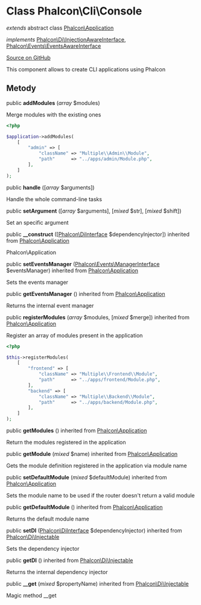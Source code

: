 # Class **Phalcon\\Cli\\Console**

*extends* abstract class [Phalcon\Application](/[[language]]/[[version]]/api/Phalcon_Application)

*implements* [Phalcon\Di\InjectionAwareInterface](/[[language]]/[[version]]/api/Phalcon_Di_InjectionAwareInterface), [Phalcon\Events\EventsAwareInterface](/[[language]]/[[version]]/api/Phalcon_Events_EventsAwareInterface)

<a href="https://github.com/phalcon/cphalcon/blob/master/phalcon/cli/console.zep" class="btn btn-default btn-sm">Source on GitHub</a>

This component allows to create CLI applications using Phalcon

## Metody

public **addModules** (*array* $modules)

Merge modules with the existing ones

```php
<?php

$application->addModules(
    [
        "admin" => [
            "className" => "Multiple\\Admin\\Module",
            "path"      => "../apps/admin/Module.php",
        ],
    ]
);

```

public **handle** ([*array* $arguments])

Handle the whole command-line tasks

public **setArgument** ([*array* $arguments], [*mixed* $str], [*mixed* $shift])

Set an specific argument

public **__construct** ([[Phalcon\DiInterface](/[[language]]/[[version]]/api/Phalcon_DiInterface) $dependencyInjector]) inherited from [Phalcon\Application](/[[language]]/[[version]]/api/Phalcon_Application)

Phalcon\\Application

public **setEventsManager** ([Phalcon\Events\ManagerInterface](/[[language]]/[[version]]/api/Phalcon_Events_ManagerInterface) $eventsManager) inherited from [Phalcon\Application](/[[language]]/[[version]]/api/Phalcon_Application)

Sets the events manager

public **getEventsManager** () inherited from [Phalcon\Application](/[[language]]/[[version]]/api/Phalcon_Application)

Returns the internal event manager

public **registerModules** (*array* $modules, [*mixed* $merge]) inherited from [Phalcon\Application](/[[language]]/[[version]]/api/Phalcon_Application)

Register an array of modules present in the application

```php
<?php

$this->registerModules(
    [
        "frontend" => [
            "className" => "Multiple\\Frontend\\Module",
            "path"      => "../apps/frontend/Module.php",
        ],
        "backend" => [
            "className" => "Multiple\\Backend\\Module",
            "path"      => "../apps/backend/Module.php",
        ],
    ]
);

```

public **getModules** () inherited from [Phalcon\Application](/[[language]]/[[version]]/api/Phalcon_Application)

Return the modules registered in the application

public **getModule** (*mixed* $name) inherited from [Phalcon\Application](/[[language]]/[[version]]/api/Phalcon_Application)

Gets the module definition registered in the application via module name

public **setDefaultModule** (*mixed* $defaultModule) inherited from [Phalcon\Application](/[[language]]/[[version]]/api/Phalcon_Application)

Sets the module name to be used if the router doesn't return a valid module

public **getDefaultModule** () inherited from [Phalcon\Application](/[[language]]/[[version]]/api/Phalcon_Application)

Returns the default module name

public **setDI** ([Phalcon\DiInterface](/[[language]]/[[version]]/api/Phalcon_DiInterface) $dependencyInjector) inherited from [Phalcon\Di\Injectable](/[[language]]/[[version]]/api/Phalcon_Di_Injectable)

Sets the dependency injector

public **getDI** () inherited from [Phalcon\Di\Injectable](/[[language]]/[[version]]/api/Phalcon_Di_Injectable)

Returns the internal dependency injector

public **__get** (*mixed* $propertyName) inherited from [Phalcon\Di\Injectable](/[[language]]/[[version]]/api/Phalcon_Di_Injectable)

Magic method __get